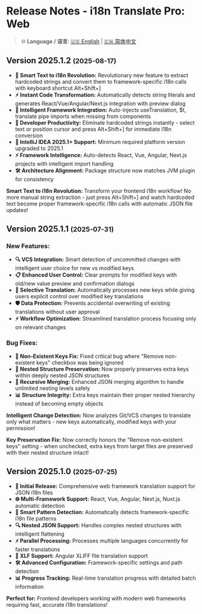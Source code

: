 # Release Notes - i18n Translate Pro: Web

> 🌐 **Language / 语言**: [🇺🇸 English](release-notes.md) | [🇨🇳 简体中文](release-notes.zh.md)

## Version 2025.1.2 <small>(2025-08-17)</small>

- **🎯 Smart Text to i18n Revolution:** Revolutionary new feature to extract hardcoded strings and convert them to framework-specific i18n calls with keyboard shortcut Alt+Shift+]
- **⚡ Instant Code Transformation:** Automatically detects string literals and generates React/Vue/Angular/Next.js integration with preview dialog
- **🔧 Intelligent Framework Integration:** Auto-injects useTranslation, $t, translate pipe imports when missing from components
- **📝 Developer Productivity:** Eliminate hardcoded strings instantly - select text or position cursor and press Alt+Shift+] for immediate i18n conversion
- **🚀 IntelliJ IDEA 2025.1+ Support:** Minimum required platform version upgraded to 2025.1
- **⚡ Framework Intelligence:** Auto-detects React, Vue, Angular, Next.js projects with intelligent import handling
- **🛠️ Architecture Alignment:** Package structure now matches JVM plugin for consistency

**Smart Text to i18n Revolution:** Transform your frontend i18n workflow! No more manual string extraction - just press Alt+Shift+] and watch hardcoded text become proper framework-specific i18n calls with automatic JSON file updates!

## Version 2025.1.1 <small>(2025-07-31)</small>

### New Features:
- **🔍 VCS Integration:** Smart detection of uncommitted changes with intelligent user choice for new vs modified keys
- **📋 Enhanced User Control:** Clear prompts for modified keys with old/new value preview and confirmation dialogs
- **🎯 Selective Translation:** Automatically processes new keys while giving users explicit control over modified key translations
- **🛡️ Data Protection:** Prevents accidental overwriting of existing translations without user approval
- **⚡ Workflow Optimization:** Streamlined translation process focusing only on relevant changes

### Bug Fixes:
- **🔧 Non-Existent Keys Fix:** Fixed critical bug where "Remove non-existent keys" checkbox was being ignored
- **🎯 Nested Structure Preservation:** Now properly preserves extra keys within deeply nested JSON structures
- **🔄 Recursive Merging:** Enhanced JSON merging algorithm to handle unlimited nesting levels safely
- **📊 Structure Integrity:** Extra keys maintain their proper nested hierarchy instead of becoming empty objects

**Intelligent Change Detection:** Now analyzes Git/VCS changes to translate only what matters - new keys automatically, modified keys with your permission!

**Key Preservation Fix:** Now correctly honors the "Remove non-existent keys" setting - when unchecked, extra keys from target files are preserved with their nested structure intact!

## Version 2025.1.0 <small>(2025-07-25)</small>

- **🚀 Initial Release:** Comprehensive web framework translation support for JSON i18n files
- **🌐 Multi-Framework Support:** React, Vue, Angular, Next.js, Nuxt.js automatic detection
- **📱 Smart Pattern Detection:** Automatically detects framework-specific i18n file patterns
- **🔍 Nested JSON Support:** Handles complex nested structures with intelligent flattening
- **⚡ Parallel Processing:** Processes multiple languages concurrently for faster translations
- **🎯 XLF Support:** Angular XLIFF file translation support
- **🛠️ Advanced Configuration:** Framework-specific settings and path detection
- **📊 Progress Tracking:** Real-time translation progress with detailed batch information

**Perfect for:** Frontend developers working with modern web frameworks requiring fast, accurate i18n translations!